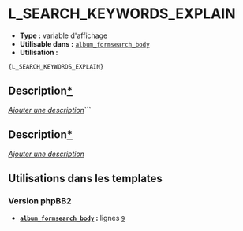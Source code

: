 # L_SEARCH_KEYWORDS_EXPLAIN
* __Type :__ variable d'affichage
* __Utilisable dans :__ [`album_formsearch_body`](../tpl/album_formsearch_body.md#readme)
* __Utilisation :__

```smarty
{L_SEARCH_KEYWORDS_EXPLAIN}
```

## Description[*](https://fa-tvars.appspot.com/var/L_SEARCH_KEYWORDS_EXPLAIN)
[*Ajouter une description*](https://fa-tvars.appspot.com/var/L_SEARCH_KEYWORDS_EXPLAIN)```

## Description[*](https://fa-tvars.appspot.com/var/L_SEARCH_KEYWORDS_EXPLAIN)
[*Ajouter une description*](https://fa-tvars.appspot.com/var/L_SEARCH_KEYWORDS_EXPLAIN)

## Utilisations dans les templates

### Version phpBB2
* __[`album_formsearch_body`](../tpl/album_formsearch_body.md#readme) :__ lignes [`9`](../src/subsilver/album_formsearch_body.tpl#L9)

